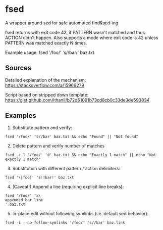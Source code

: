 # fsed
A wrapper around sed for safe automated find&sed-ing

fsed returns with exit code 42, if PATTERN wasn't matched and thus ACTION didn't happen.
Also supports a mode where exit code is 42 unless PATTERN was matched exactly N times.

Example usage: fsed '/foo/' 's//bar/' baz.txt

## Sources
Detailed explanation of the mechanism: https://stackoverflow.com/a/15966279

Script based on stripped down template: https://gist.github.com/Ithanil/b72d61091b73cd8cb0c33de3de593834

## Examples

1) Substitute pattern and verify:

`fsed '/foo/' 's//bar' baz.txt && echo "Found" || "Not found"`

2) Delete pattern and verify number of matches

`fsed -c 1 '/foo/' 'd' baz.txt && echo "Exactly 1 match" || echo "Not exactly 1 match"`

3) Substitution with different pattern / action delimiters:

`fsed '\|foo|' 's!!bar!' baz.txt`

4) (Caveat!) Append a line (requiring explicit line breaks):
```
fsed '/foo/' 'a\
appended bar line
' baz.txt
```

5) In-place edit without following symlinks (i.e. default sed behavior):

`fsed -i --no-follow-symlinks '/foo/' 's//bar' baz.link`
